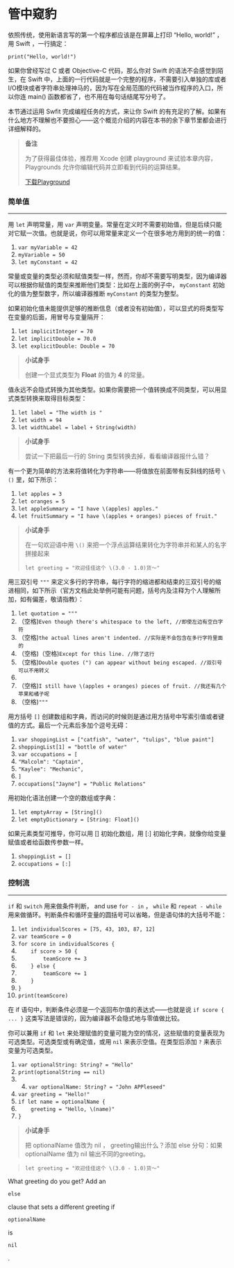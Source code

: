 # 管中窥豹

依照传统，使用新语言写的第一个程序都应该是在屏幕上打印 “Hello, world!” ，用 Swift ，一行搞定：

`print("Hello, world!")`

如果你曾经写过 C 或者 Objective-C 代码，那么你对 Swift 的语法不会感觉到陌生，在 Swift 中，上面的一行代码就是一个完整的程序，不需要引入单独的库或者I/O模块或者字符串处理神马的，因为写在全局范围的代码被当作程序的入口，所以你连 main\(\) 函数都省了，也不用在每句话结尾写分号了。

本节通过运用 Swfit 完成编程任务的方式，来让你 Swift 的有充足的了解。如果有什么地方不理解也不要担心——这个概览介绍的内容在本书的余下章节里都会进行详细解释的。

> **备注**
>
> 为了获得最佳体验，推荐用 Xcode 创建 playground 来试验本章内容，Playgrounds 允许你编辑代码并立即看到代码的运算结果。
>
> [下载Playground](https://developer.apple.com/library/content/documentation/Swift/Conceptual/Swift_Programming_Language/GuidedTour.playground.zip)

### 简单值

---

用 `let` 声明常量，用 `var` 声明变量。常量在定义时不需要初始值，但是后续只能对它赋一次值。也就是说，你可以用常量来定义一个在很多地方用到的统一的值：

1. `var myVariable = 42`
2. `myVariable = 50`
3. `let myConstant = 42`

常量或变量的类型必须和赋值类型一样，然而，你却不需要写明类型，因为编译器可以根据你赋值的类型来推断他们类型：比如在上面的例子中， `myConstant` 初始化的值为整型数字，所以编译器推断 `myConstant` 的类型为整型。

如果初始化值未能提供足够的推断信息（或者没有初始值），可以显式的将类型写在变量的后面，用冒号与变量隔开：

1. `let implicitInteger = 70`
2. `let implicitDouble = 70.0`
3. `let explicitDouble: Double = 70`

> **小试身手**
>
> 创建一个显式类型为 **Float** 的值为 **4** 的常量。

值永远不会隐式转换为其他类型。如果你需要把一个值转换成不同类型，可以用显式类型转换来取得目标类型：

1. `let label = "The width is "`
2. `let width = 94`
3. `let widthLabel = label + String(width)`

> **小试身手**
>
> 尝试一下把最后一行的 String 类型转换去掉，看看编译器报什么错？

有一个更为简单的方法来将值转化为字符串——将值放在前面带有反斜线的括号 `\()` 里，如下所示：

1. `let apples = 3`
2. `let oranges = 5`
3. `let appleSummary = "I have \(apples) apples."`
4. `let fruitSummary = "I have \(apples + oranges) pieces of fruit."`

> **小试身手**
>
> 在一句欢迎语中用 `\()` 来把一个浮点运算结果转化为字符串并和某人的名字拼接起来
>
> `let greeting = "欢迎佳佳这个 \(3.0 - 1.0)货～"`

用三双引号 `"""` 来定义多行的字符串，每行字符的缩进都和结束的三双引号的缩进相同，如下所示（官方文档此处举例可能有问题，括号内及注释为个人理解所加，如有偏差，敬请指教）：

1. `let quotation = """`
2. （空格\)`Even though there's whitespace to the left, //即使左边有空白字符`
3. （空格\)`the actual lines aren't indented. //实际是不会包含在多行字符里面的`
4. （空格\)（空格\)`Except for this line. //除了这行`
5. （空格\)`Double quotes (") can appear without being escaped. //双引号可以不用转义`
6. ` `
7. （空格\)`I still have \(apples + oranges) pieces of fruit. //我还有几个苹果和橘子呢`
8. （空格\)`"""`

用方括号 `[]` 创建数组和字典，而访问的时候则是通过用方括号中写索引值或者键值的方式。最后一个元素后多加个逗号无碍：

1. `var shoppingList = ["catfish", "water", "tulips", "blue paint"]`
2. `shoppingList[1] = "bottle of water"`
3. `var occupations = [`
4. `"Malcolm": "Captain",`
5. `"Kaylee": "Mechanic",`
6. `]`
7. `occupations["Jayne"] = "Public Relations"`

用初始化语法创建一个空的数组或字典：

1. `let emptyArray = [String]()`
2. `let emptyDictionary = [String: Float]()`

如果元素类型可推导，你可以用 \[\] 初始化数组，用 \[:\] 初始化字典，就像你给变量赋值或者给函数传参数一样。

1. `shoppingList = []`
2. `occupations = [:]`

### 控制流

---

`if` 和 `switch` 用来做条件判断， and use `for - in` ， `while` 和 `repeat - while` 用来做循环。判断条件和循环变量的圆括号可以省略，但是语句体的大括号不能：

1. `let individualScores = [75, 43, 103, 87, 12]`
2. `var teamScore = 0`
3. `for score in individualScores {`
4. `    if score > 50 {`
5. `        teamScore += 3`
6. `    } else {`
7. `        teamScore += 1`
8. `    }`
9. `}`
10. `print(teamScore)`

在 if 语句中，判断条件必须是一个返回布尔值的表达式——也就是说  `if score { ... }` 这类写法是错误的，因为编译器不会隐式地与零值做比较。

你可以兼用 `if` 和 `let` 来处理赋值的变量可能为空的情况，这些赋值的变量表现为可选类型。可选类型或有确定值，或用 `nil` 来表示空值。在类型后添加 `?`  来表示变量为可选类型。

1. `var optionalString: String? = "Hello"`
2. `print(optionalString == nil)`
3. 4. `var optionalName: String? = "John APPleseed"`
5. `var greeting = "Hello!"`
6. `if let name = optionalName {`
7. `    greeting = "Hello, \(name)"`
8. `}`

> **小试身手**
>
> 把 optionalName 值改为 nil ， greeting输出什么？添加 else 分句：如果 optionalName 值为 nil 输出不同的greeting。



> `let greeting = "欢迎佳佳这个 \(3.0 - 1.0)货～"`

What greeting do you get? Add an

`else`

clause that sets a different greeting if

`optionalName`

is

`nil`

.

